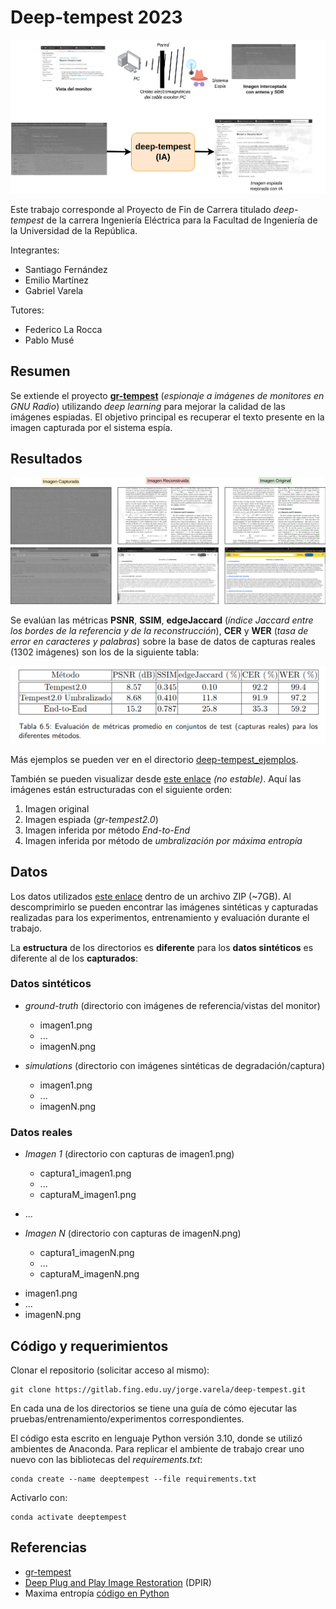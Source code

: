 # Deep-tempest 2023

<img src="deep-tempest.png"/>

Este trabajo corresponde al Proyecto de Fin de Carrera titulado *deep-tempest* de la carrera Ingeniería Eléctrica para la Facultad de Ingeniería de la Universidad de la República.

Integrantes:
- Santiago Fernández
- Emilio Martínez
- Gabriel Varela

Tutores:
- Federico La Rocca
- Pablo Musé

## Resumen

Se extiende el proyecto [**gr-tempest**](https://github.com/git-artes/gr-tempest) (*espionaje a imágenes de monitores en GNU Radio*) utilizando *deep learning* para mejorar la calidad de las imágenes espiadas. El objetivo principal es recuperar el texto presente en la imagen capturada por el sistema espía.


## Resultados

<img src="resultados.png"/>

Se evalúan las métricas **PSNR**, **SSIM**, **edgeJaccard** (*índice Jaccard entre los bordes de la referencia y de la reconstrucción*), **CER** y **WER** (*tasa de error en caracteres y palabras*) sobre la base de datos de capturas reales (1302 imágenes) son los de la siguiente tabla:

<img src="tabla_resultados.png" width="720px"/>

Más ejemplos se pueden ver en el directorio [deep-tempest_ejemplos](deep-tempest_ejemplos). 

También se pueden visualizar desde [este enlace](https://finguy-my.sharepoint.com/:f:/g/personal/emilio_martinez_fing_edu_uy/Eo_2mmNwq0lHguqmzjq7MyABb9pBbuDV3_EPOA9xGC-7vg?e=kevSbM) *(no estable)*. Aquí las imágenes están estructuradas con el siguiente orden:

1. Imagen original
2. Imagen espiada (_gr-tempest2.0_)
3. Imagen inferida por método _End-to-End_
4. Imagen inferida por método de _umbralización por máxima entropía_

## Datos

Los datos utilizados [este enlace](https://finguy-my.sharepoint.com/:u:/g/personal/emilio_martinez_fing_edu_uy/EZ8KpQHJ7GZBvMRsBMtNj6gBkC3Fvivuz87-1fiQS6WKiw?e=LVjajm) dentro de un archivo ZIP (~7GB). Al descomprimirlo se pueden encontrar las imágenes sintéticas y capturadas realizadas para los experimentos, entrenamiento y evaluación durante el trabajo.

La **estructura** de los directorios es **diferente** para los **datos sintéticos** es diferente al de los **capturados**:

### Datos sintéticos

* *ground-truth* (directorio con imágenes de referencia/vistas del monitor)
    - imagen1.png
    - ...
    - imagenN.png

* *simulations* (directorio con imágenes sintéticas de degradación/captura)
    - imagen1.png
    - ...
    - imagenN.png

### Datos reales 

* *Imagen 1* (directorio con capturas de imagen1.png)
    - captura1_imagen1.png
    - ...
    - capturaM_imagen1.png

* ...

* *Imagen N* (directorio con capturas de imagenN.png)
    - captura1_imagenN.png
    - ...
    - capturaM_imagenN.png

- imagen1.png
- ...
- imagenN.png

## Código y requerimientos

Clonar el repositorio (solicitar acceso al mismo):

```shell
git clone https://gitlab.fing.edu.uy/jorge.varela/deep-tempest.git
```

En cada una de los directorios se tiene una guía de cómo ejecutar las pruebas/entrenamiento/experimentos correspondientes. 

El código esta escrito en lenguaje Python versión 3.10, donde se utilizó ambientes de Anaconda. Para replicar el ambiente de trabajo crear uno nuevo con las bibliotecas del _requirements.txt_:

```shell
conda create --name deeptempest --file requirements.txt
```

Activarlo con:
```shell
conda activate deeptempest
```

## Referencias

- [gr-tempest](https://github.com/git-artes/gr-tempest)
- [Deep Plug and Play Image Restoration](https://github.com/cszn/DPIR/tree/master) (DPIR)
- Maxima entropía [código en Python](https://github.com/imadtoubal/Maximum-Entropy-Thresholding-Implementation-in-Python/blob/master/entropy_thresholding.ipynb)
